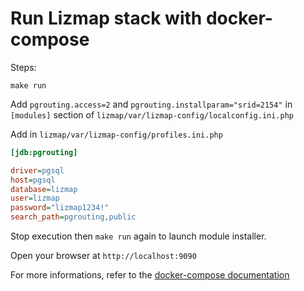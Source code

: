 # Run Lizmap stack with docker-compose

Steps:

```
make run
```

Add `pgrouting.access=2` and `pgrouting.installparam="srid=2154"` in `[modules]` section of `lizmap/var/lizmap-config/localconfig.ini.php`

Add in `lizmap/var/lizmap-config/profiles.ini.php`

```ini
[jdb:pgrouting]

driver=pgsql
host=pgsql
database=lizmap
user=lizmap
password="lizmap1234!"
search_path=pgrouting,public
```

Stop execution then `make run` again to launch module installer.

Open your browser at `http://localhost:9090`

For more informations, refer to the [docker-compose documentation](https://docs.docker.com/compose/)
